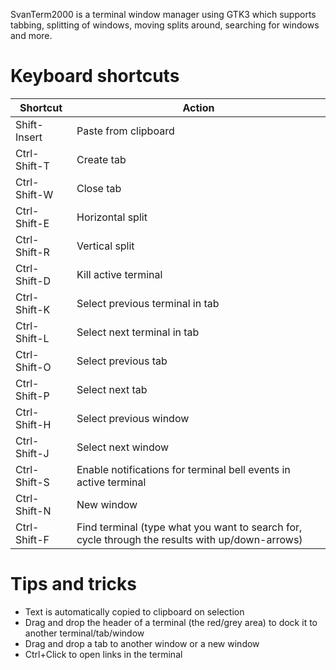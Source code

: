 SvanTerm2000 is a terminal window manager using GTK3 which supports tabbing, splitting of windows, moving splits around, searching for windows and more.

Keyboard shortcuts
==================
|Shortcut          |Action
|------------------|------
|Shift-Insert  |Paste from clipboard|
|Ctrl-Shift-T  |Create tab|
|Ctrl-Shift-W  |Close tab|
|Ctrl-Shift-E  |Horizontal split|
|Ctrl-Shift-R  |Vertical split|
|Ctrl-Shift-D  |Kill active terminal|
|Ctrl-Shift-K  |Select previous terminal in tab|
|Ctrl-Shift-L  |Select next terminal in tab|
|Ctrl-Shift-O  |Select previous tab|
|Ctrl-Shift-P  |Select next tab|
|Ctrl-Shift-H  |Select previous window|
|Ctrl-Shift-J  |Select next window|
|Ctrl-Shift-S  |Enable notifications for terminal bell events in active terminal|
|Ctrl-Shift-N  |New window|
|Ctrl-Shift-F  |Find terminal (type what you want to search for, cycle through the results with up/down-arrows)|

Tips and tricks
===============
- Text is automatically copied to clipboard on selection
- Drag and drop the header of a terminal (the red/grey area) to dock it to another terminal/tab/window
- Drag and drop a tab to another window or a new window
- Ctrl+Click to open links in the terminal
